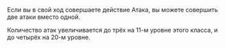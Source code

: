 Если вы в свой ход совершаете действие Атака, вы можете совершить две атаки вместо одной.

Количество атак увеличивается до трёх на 11-м уровне этого класса, и до четырёх на 20-м уровне.